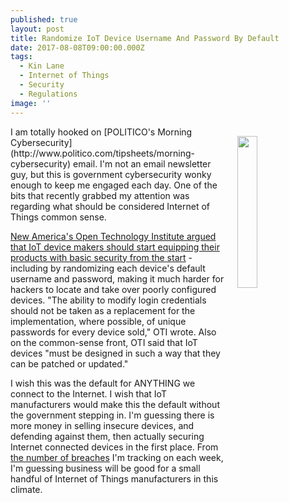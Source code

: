 ```yaml
---
published: true
layout: post
title: Randomize IoT Device Username And Password By Default
date: 2017-08-08T09:00:00.000Z
tags:
  - Kin Lane
  - Internet of Things
  - Security
  - Regulations
image: ''
---
```

<p><img src="https://s3.amazonaws.com/kinlane-productions/bw-icons/bw-iot-signal.png" align="right" width="25%" style="padding: 15px;" /></p>I am totally hooked on [POLITICO's Morning Cybersecurity](http://www.politico.com/tipsheets/morning-cybersecurity) email. I'm not an email newsletter guy, but this is government cybersecurity wonky enough to keep me engaged each day. One of the bits that recently grabbed my attention was regarding what should be considered Internet of Things common sense.

[New America's Open Technology Institute argued that IoT device makers should start equipping their products with basic security from the start](https://www.ntia.doc.gov/files/ntia/publications/open_technology_institute_-_ntia_rfc_botnets.pdf) - including by randomizing each device's default username and password, making it much harder for hackers to locate and take over poorly configured devices. "The ability to modify login credentials should not be taken as a replacement for the implementation, where possible, of unique passwords for every device sold," OTI wrote. Also on the common-sense front, OTI said that IoT devices "must be designed in such a way that they can be patched or updated."

I wish this was the default for ANYTHING we connect to the Internet. I wish that IoT manufacturers would make this the default without the government stepping in. I'm guessing there is more money in selling insecure devices, and defending against them, then actually securing Internet connected devices in the first place. From [the number of breaches](http://breaches.apievangelist.com) I'm tracking on each week, I'm guessing business will be good for a small handful of Internet of Things manufacturers in this climate.
